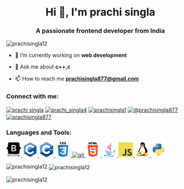 <h1 align="center">Hi 👋, I'm prachi singla</h1>
<h3 align="center">A passionate frontend developer from India</h3>

<p align="left"> <img src="https://komarev.com/ghpvc/?username=prachisingla12&label=Profile%20views&color=0e75b6&style=flat" alt="prachisingla12" /> </p>

- 🔭 I’m currently working on **web development**

- 💬 Ask me about **c++,c**

- 📫 How to reach me **prachisingla877@gmail.com**

<h3 align="left">Connect with me:</h3>
<p align="left">
<a href="https://linkedin.com/in/prachi singla" target="blank"><img align="center" src="https://raw.githubusercontent.com/rahuldkjain/github-profile-readme-generator/master/src/images/icons/Social/linked-in-alt.svg" alt="prachi singla" height="30" width="40" /></a>
<a href="https://instagram.com/prachi_singla4" target="blank"><img align="center" src="https://raw.githubusercontent.com/rahuldkjain/github-profile-readme-generator/master/src/images/icons/Social/instagram.svg" alt="prachi_singla4" height="30" width="40" /></a>
<a href="https://www.codechef.com/users/prachisingla1" target="blank"><img align="center" src="https://cdn.jsdelivr.net/npm/simple-icons@3.1.0/icons/codechef.svg" alt="prachisingla1" height="30" width="40" /></a>
<a href="https://www.hackerrank.com/@prachisingla877" target="blank"><img align="center" src="https://raw.githubusercontent.com/rahuldkjain/github-profile-readme-generator/master/src/images/icons/Social/hackerrank.svg" alt="@prachisingla877" height="30" width="40" /></a>
<a href="https://www.leetcode.com/prachisingla877" target="blank"><img align="center" src="https://raw.githubusercontent.com/rahuldkjain/github-profile-readme-generator/master/src/images/icons/Social/leet-code.svg" alt="prachisingla877" height="30" width="40" /></a>
</p>

<h3 align="left">Languages and Tools:</h3>
<p align="left"> <a href="https://getbootstrap.com" target="_blank" rel="noreferrer"> <img src="https://raw.githubusercontent.com/devicons/devicon/master/icons/bootstrap/bootstrap-plain-wordmark.svg" alt="bootstrap" width="40" height="40"/> </a> <a href="https://www.cprogramming.com/" target="_blank" rel="noreferrer"> <img src="https://raw.githubusercontent.com/devicons/devicon/master/icons/c/c-original.svg" alt="c" width="40" height="40"/> </a> <a href="https://www.w3schools.com/cpp/" target="_blank" rel="noreferrer"> <img src="https://raw.githubusercontent.com/devicons/devicon/master/icons/cplusplus/cplusplus-original.svg" alt="cplusplus" width="40" height="40"/> </a> <a href="https://www.w3schools.com/css/" target="_blank" rel="noreferrer"> <img src="https://raw.githubusercontent.com/devicons/devicon/master/icons/css3/css3-original-wordmark.svg" alt="css3" width="40" height="40"/> </a> <a href="https://git-scm.com/" target="_blank" rel="noreferrer"> <img src="https://www.vectorlogo.zone/logos/git-scm/git-scm-icon.svg" alt="git" width="40" height="40"/> </a> <a href="https://www.w3.org/html/" target="_blank" rel="noreferrer"> <img src="https://raw.githubusercontent.com/devicons/devicon/master/icons/html5/html5-original-wordmark.svg" alt="html5" width="40" height="40"/> </a> <a href="https://www.java.com" target="_blank" rel="noreferrer"> <img src="https://raw.githubusercontent.com/devicons/devicon/master/icons/java/java-original.svg" alt="java" width="40" height="40"/> </a> <a href="https://developer.mozilla.org/en-US/docs/Web/JavaScript" target="_blank" rel="noreferrer"> <img src="https://raw.githubusercontent.com/devicons/devicon/master/icons/javascript/javascript-original.svg" alt="javascript" width="40" height="40"/> </a> <a href="https://www.linux.org/" target="_blank" rel="noreferrer"> <img src="https://raw.githubusercontent.com/devicons/devicon/master/icons/linux/linux-original.svg" alt="linux" width="40" height="40"/> </a> <a href="https://www.python.org" target="_blank" rel="noreferrer"> <img src="https://raw.githubusercontent.com/devicons/devicon/master/icons/python/python-original.svg" alt="python" width="40" height="40"/> </a> </p>

<p><img align="left" src="https://github-readme-stats.vercel.app/api/top-langs?username=prachisingla12&show_icons=true&locale=en&layout=compact" alt="prachisingla12" /></p>

<p>&nbsp;<img align="center" src="https://github-readme-stats.vercel.app/api?username=prachisingla12&show_icons=true&locale=en" alt="prachisingla12" /></p>

<p><img align="center" src="https://github-readme-streak-stats.herokuapp.com/?user=prachisingla12&" alt="prachisingla12" /></p>
